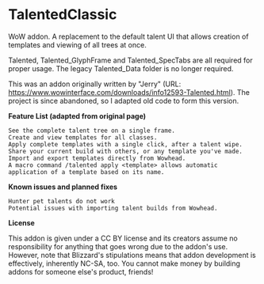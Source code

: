 # TalentedClassic
WoW addon. A replacement to the default talent UI that allows creation of templates and viewing of all trees at once.

Talented, Talented_GlyphFrame and Talented_SpecTabs are all required for proper usage. The legacy Talented_Data folder is no longer required.

This was an addon originally written by "Jerry" (URL: https://www.wowinterface.com/downloads/info12593-Talented.html). The project is since abandoned, so I adapted old code to form this version.

**Feature List (adapted from original page)**

    See the complete talent tree on a single frame.
    Create and view templates for all classes.
    Apply complete templates with a single click, after a talent wipe.
    Share your current build with others, or any template you've made.
    Import and export templates directly from Wowhead.
    A macro command /talented apply <template> allows automatic application of a template based on its name.

**Known issues and planned fixes**

    Hunter pet talents do not work
    Potential issues with importing talent builds from Wowhead.

**License**

This addon is given under a CC BY license and its creators assume no responsibility for anything that goes wrong due to the addon's use. However, note that Blizzard's stipulations means that addon development is effectively, inherently NC-SA, too. You cannot make money by building addons for someone else's product, friends!
